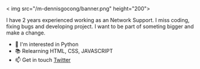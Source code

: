 < img src="/m-dennisgocong/banner.png" height="200">

I have 2 years experienced working as an Network Support. I miss coding, fixing bugs and developing project. I want to be part of someting bigger and make a change.
- :snake: I'm interested in Python
- :books: Relearning HTML, CSS, JAVASCRIPT
- :mailbox: Get in touch [Twitter](https://twitter.com/dennisgocong)
